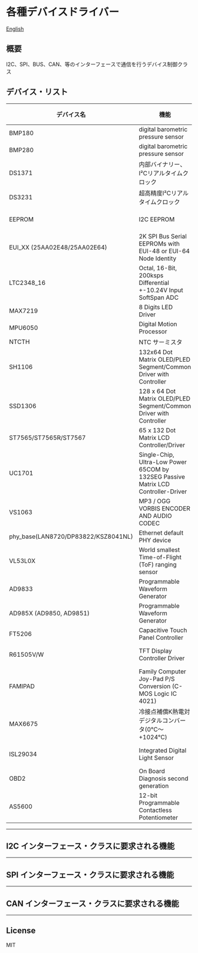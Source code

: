 各種デバイスドライバー
=========

[English](README.md)

## 概要
I2C、SPI、BUS、CAN、等のインターフェースで通信を行うデバイス制御クラス
   
## デバイス・リスト

|デバイス名|機能|メーカー|I/F|電源電圧|URL|
|---------|----|--------|---|--------|---|
|BMP180|digital barometric pressure sensor|BOSCH|I2C|3.3|[秋月電子](http://akizukidenshi.com/catalog/g/gI-06585/)|
|BMP280|digital barometric pressure sensor|BOSCH|I2C|3.3|[秋月電子](http://akizukidenshi.com/catalog/g/gI-06585/)|   
|DS1371|内部バイナリー、I²Cリアルタイムクロック|Maxim Integrated|I2C|1.7 to 5.5|[MAXIM](https://www.maximintegrated.com/jp/products/digital/real-time-clocks/DS1371.html)|
|DS3231|超高精度I²Cリアルタイムクロック|Maxim Integrated|I2C|3.3|[MAXIM](https://www.maximintegrated.com/jp/products/digital/real-time-clocks/DS3231.html)|
|EEPROM|I2C EEPROM|各社|I2C|3.3 to 5.5|-|
|EUI_XX (25AA02E48/25AA02E64)|2K SPI Bus Serial EEPROMs with EUI-48 or EUI-64 Node Identity|Microchip|SPI|3.3|-|
|LTC2348_16|Octal, 16-Bit, 200ksps Differential +-10.24V Input SoftSpan ADC|LINEAR TECHNOLOGY|SPI|3.3|-|
|MAX7219|8 Digits LED Driver|Maxim Integrated|SPI|3.3|-|
|MPU6050|Digital Motion Processor|InvenSense|I2C|3.3|[InvenSense](https://www.invensense.com/products/motion-tracking/6-axis/mpu-6050/)|
|NTCTH|NTC サーミスタ|muRata|アナログ|-|-|   
|SH1106|132x64 Dot Matrix OLED/PLED Segment/Common Driver with Controller|SINO WEALTH|SPI|3.3|[Other](http://www.rhydolabz.com/documents/sh1106_datasheet.pdf)|
|SSD1306|128 x 64 Dot Matrix OLED/PLED Segment/Common Driver with Controller|SOLOMON SYSTECH|SPI|3.3|-|
|ST7565/ST7565R/ST7567|65 x 132 Dot Matrix LCD Controller/Driver|Sitronix|SPI|3.3|[Other](http://www.hpinfotech.ro/)|
|UC1701|Single-Chip, Ultra-Low Power 65COM by 132SEG Passive Matrix LCD Controller-Driver|ULTRA CHIP|SPI|3.3|[Other](http://www.hpinfotech.ro/UC1701.pdf)|   
|VS1063|MP3 / OGG VORBIS ENCODER AND AUDIO CODEC|VLSI Solution|SPI|3.3|[VLSI](http://www.vlsi.fi/fileadmin/VS1063.pdf)|
|phy_base(LAN8720/DP83822/KSZ8041NL)|Ethernet default PHY device|Microchip/Texas Instruments/MICREL|-|3.3|-|
|VL53L0X|World smallest Time-of-Flight (ToF) ranging sensor|STMicroelectronics|I2C|3.3|[ST](http://www.st.com/ja/imaging-and-photonics-solutions/vl53l0x.html)|
|AD9833|Programmable Waveform Generator|ANALOG DEVICES|SPI|3.3|[AD](http://www.analog.com/media/jp/technical-documentation/data-sheets/AD9833_JP.pdf)|
|AD985X (AD9850, AD9851)|Programmable Waveform Generator|ANALOG DEVICES|3-Wire|3.3|[AD](http://www.analog.com/media/jp/technical-documentation/data-sheets/AD9851_JP.pdf)|
|FT5206|Capacitive Touch Panel Controller|FocalTech|I2C|3.3|[Other](https://www.buydisplay.com/download/ic/FT5206.pdf)|
|R61505V/W|TFT Display Controller Driver|Renesas SP|BUS-8/BUS-16/SPI|[Other](https://datasheetspdf.com/pdf-down/R/6/1/R61505-Renesas.pdf)|
|FAMIPAD|Family Computer Joy-Pad P/S Conversion (C-MOS Logic IC 4021)|Nintendo|serial(P/S, CLK, OUT)|3.0 to 5.5|-|
|MAX6675|冷接点補償K熱電対デジタルコンバータ(0℃～+1024℃)|Maxim Integrated|SPI|3.0 to 5.5|[MAXIM](https://www.maximintegrated.com/jp/products/sensors/MAX6675.html)| 
|ISL29034|Integrated Digital Light Sensor|Renesas (intersil)|I2C|2.25 to 3.63|[Renesas](https://www.renesas.com/jp/ja/products/sensors/ambient-light-sensors/light-to-digital-sensors/device/ISL29034.html)|
|OBD2|On Board Diagnosis second generation|SAE|CAN|3.3 to 5.0|[Wikipedia](https://en.wikipedia.org/wiki/OBD-II_PIDs)|
|AS5600|12-bit Programmable Contactless Potentiometer|ams|I2C|3.3V or 5.0V|[ams](https://ams.com/ja/as5600)|

---

## I2C インターフェース・クラスに要求される機能

---

## SPI インターフェース・クラスに要求される機能

---

## CAN インターフェース・クラスに要求される機能

---

License
----

MIT
